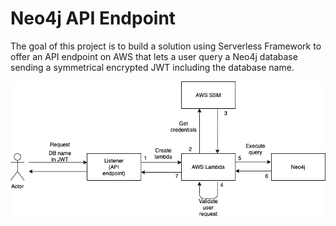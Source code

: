 # Neo4j API Endpoint

The goal of this project is to build a solution using Serverless Framework to offer an API endpoint on AWS that lets a user query a Neo4j database sending a symmetrical encrypted JWT including the database name.

![Workflow](images/workflow.png?raw=true "Workflow")
